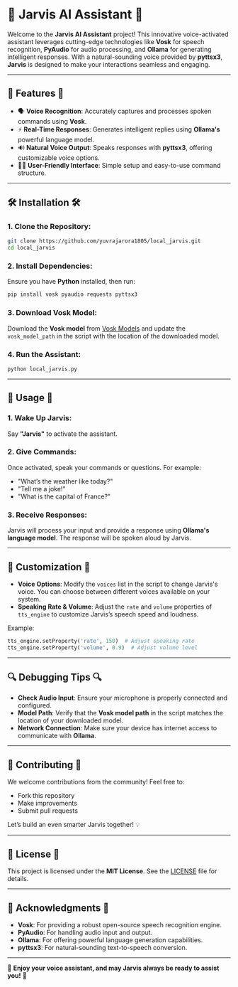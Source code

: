 
# 🚀 **Jarvis AI Assistant** 🤖

Welcome to the **Jarvis AI Assistant** project! This innovative voice-activated assistant leverages cutting-edge technologies like **Vosk** for speech recognition, **PyAudio** for audio processing, and **Ollama** for generating intelligent responses. With a natural-sounding voice provided by **pyttsx3**, **Jarvis** is designed to make your interactions seamless and engaging.

---

## 🌟 **Features** 🌟

- 🗣 **Voice Recognition**: Accurately captures and processes spoken commands using **Vosk**.
- ⚡ **Real-Time Responses**: Generates intelligent replies using **Ollama's** powerful language model.
- 🔊 **Natural Voice Output**: Speaks responses with **pyttsx3**, offering customizable voice options.
- 🧑‍💻 **User-Friendly Interface**: Simple setup and easy-to-use command structure.

---

## 🛠️ **Installation** 🛠️

### 1. **Clone the Repository**:
```bash
git clone https://github.com/yuvrajarora1805/local_jarvis.git
cd local_jarvis
```

### 2. **Install Dependencies**:
Ensure you have **Python** installed, then run:
```bash
pip install vosk pyaudio requests pyttsx3
```

### 3. **Download Vosk Model**:
Download the **Vosk model** from [Vosk Models](https://alphacephei.com/vosk/models) and update the `vosk_model_path` in the script with the location of the downloaded model.

### 4. **Run the Assistant**:
```bash
python local_jarvis.py
```

---

## 📝 **Usage** 📝

### 1. **Wake Up Jarvis**:
Say **"Jarvis"** to activate the assistant.

### 2. **Give Commands**:
Once activated, speak your commands or questions. For example:
- "What’s the weather like today?"
- "Tell me a joke!"
- "What is the capital of France?"

### 3. **Receive Responses**:
Jarvis will process your input and provide a response using **Ollama's language model**. The response will be spoken aloud by Jarvis.

---

## 🎤 **Customization** 🎤

- **Voice Options**: Modify the `voices` list in the script to change Jarvis's voice. You can choose between different voices available on your system.
- **Speaking Rate & Volume**: Adjust the `rate` and `volume` properties of `tts_engine` to customize Jarvis’s speech speed and loudness.

Example:
```python
tts_engine.setProperty('rate', 150)  # Adjust speaking rate
tts_engine.setProperty('volume', 0.9)  # Adjust volume level
```

---

## 🔍 **Debugging Tips** 🔍

- **Check Audio Input**: Ensure your microphone is properly connected and configured.
- **Model Path**: Verify that the **Vosk model path** in the script matches the location of your downloaded model.
- **Network Connection**: Make sure your device has internet access to communicate with **Ollama**.

---

## 🤝 **Contributing** 🤝

We welcome contributions from the community! Feel free to:
- Fork this repository
- Make improvements
- Submit pull requests

Let’s build an even smarter Jarvis together! 💡

---

## 📄 **License** 📄

This project is licensed under the **MIT License**. See the [LICENSE](LICENSE) file for details.

---

## 🙏 **Acknowledgments** 🙏

- **Vosk**: For providing a robust open-source speech recognition engine.
- **PyAudio**: For handling audio input and output.
- **Ollama**: For offering powerful language generation capabilities.
- **pyttsx3**: For natural-sounding text-to-speech conversion.

---

🚀 **Enjoy your voice assistant, and may Jarvis always be ready to assist you!** 🤖
